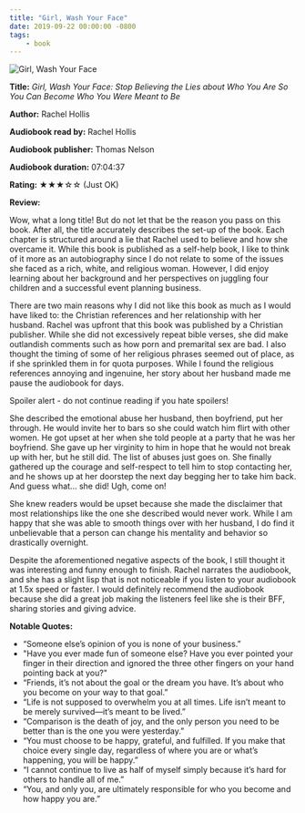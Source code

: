 ```yaml
---
title: "Girl, Wash Your Face"
date: 2019-09-22 00:00:00 -0800
tags:
    - book
---
```


![Girl, Wash Your Face](https://i.gr-assets.com/images/S/compressed.photo.goodreads.com/books/1513038393l/35542451._SY475_.jpg)

**Title:** *Girl, Wash Your Face: Stop Believing the Lies about Who You Are So You Can Become Who You Were Meant to Be*

**Author:** Rachel Hollis

**Audiobook read by:** Rachel Hollis

**Audiobook publisher:** Thomas Nelson

**Audiobook duration:** 07:04:37

**Rating:** ★★★☆☆ (Just OK)

**Review:**

Wow, what a long title! But do not let that be the reason you pass on this book. After all, the title accurately describes the set-up of the book. Each chapter is structured around a lie that Rachel used to believe and how she overcame it. While this book is published as a self-help book, I like to think of it more as an autobiography since I do not relate to some of the issues she faced as a rich, white, and religious woman. However, I did enjoy learning about her background and her perspectives on juggling four children and a successful event planning business.

There are two main reasons why I did not like this book as much as I would have liked to: the Christian references and her relationship with her husband. Rachel was upfront that this book was published by a Christian publisher. While she did not excessively repeat bible verses, she did make outlandish comments such as how porn and premarital sex are bad. I also thought the timing of some of her religious phrases seemed out of place, as if she sprinkled them in for quota purposes. While I found the religious references annoying and ingenuine, her story about her husband made me pause the audiobook for days.

Spoiler alert - do not continue reading if you hate spoilers!

She described the emotional abuse her husband, then boyfriend, put her through. He would invite her to bars so she could watch him flirt with other women. He got upset at her when she told people at a party that he was her boyfriend. She gave up her virginity to him in hope that he would not break up with her, but he still did. The list of abuses just goes on. She finally gathered up the courage and self-respect to tell him to stop contacting her, and he shows up at her doorstep the next day begging her to take him back. And guess what... she did! Ugh, come on!

She knew readers would be upset because she made the disclaimer that most relationships like the one she described would never work. While I am happy that she was able to smooth things over with her husband, I do find it unbelievable that a person can change his mentality and behavior so drastically overnight.

Despite the aforementioned negative aspects of the book, I still thought it was interesting and funny enough to finish. Rachel narrates the audiobook, and she has a slight lisp that is not noticeable if you listen to your audiobook at 1.5x speed or faster. I would definitely recommend the audiobook because she did a great job making the listeners feel like she is their BFF, sharing stories and giving advice.

**Notable Quotes:**

- “Someone else’s opinion of you is none of your business.”
- "Have you ever made fun of someone else? Have you ever pointed your finger in their direction and ignored the three other fingers on your hand pointing back at you?"
- “Friends, it’s not about the goal or the dream you have. It’s about who you become on your way to that goal.”
- “Life is not supposed to overwhelm you at all times. Life isn’t meant to be merely survived—it’s meant to be lived.”
- “Comparison is the death of joy, and the only person you need to be better than is the one you were yesterday.”
- “You must choose to be happy, grateful, and fulfilled. If you make that choice every single day, regardless of where you are or what’s happening, you will be happy.”
- “I cannot continue to live as half of myself simply because it’s hard for others to handle all of me.”
- “You, and only you, are ultimately responsible for who you become and how happy you are.”
